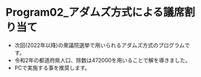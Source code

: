 # Program02_アダムズ方式による議席割り当て

* 次回(2022年以降)の衆議院選挙で用いられるアダムズ方式のプログラムです。
* 令和2年の都道府県人口、除数は472000を用いることで解を導きました。
* PCで実施する事を推奨します。
